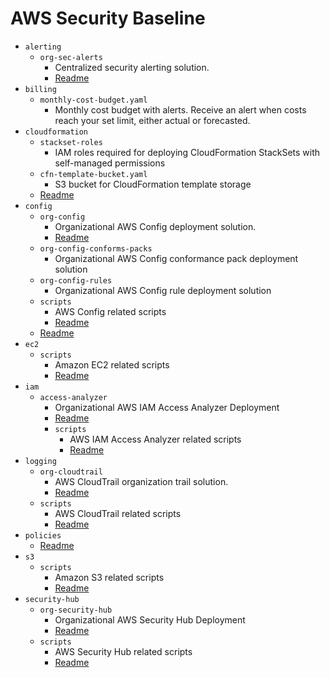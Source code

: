 # AWS Security Baseline

- `alerting`
    - `org-sec-alerts`
        - Centralized security alerting solution.
        - [Readme](alerting/org-sec-alerts/README.md)
- `billing`
    - `monthly-cost-budget.yaml`
        - Monthly cost budget with alerts. Receive an alert when costs reach your set limit, either actual or forecasted.
- `cloudformation`
    - `stackset-roles`
        - IAM roles required for deploying CloudFormation StackSets with self-managed permissions
    - `cfn-template-bucket.yaml`
        - S3 bucket for CloudFormation template storage
    - [Readme](cloudformation/README.md)
- `config`
    - `org-config`
        - Organizational AWS Config deployment solution.
        - [Readme](config/org-config/README.md)
    - `org-config-conforms-packs`
        - Organizational AWS Config conformance pack deployment solution
    - `org-config-rules`
        - Organizational AWS Config rule deployment solution
    - `scripts`
        - AWS Config related scripts
        - [Readme](config/scripts/README.md)
    - [Readme](config/README.md)
- `ec2`
    - `scripts`
        - Amazon EC2 related scripts
        - [Readme](ec2/scripts/README.md)
- `iam`
    - `access-analyzer`
        - Organizational AWS IAM Access Analyzer Deployment
        - [Readme](iam/access-analyzer/README.md)
        - `scripts`
            - AWS IAM Access Analyzer related scripts
            - [Readme](iam/access-analyzer/scripts/README.md)
- `logging`
    - `org-cloudtrail`
        - AWS CloudTrail organization trail solution.
        - [Readme](logging/org-cloudtrail/README.md)
    - `scripts`
        - AWS CloudTrail related scripts
        - [Readme](logging/scripts/README.md)
- `policies`
    - [Readme](policies/README.md)
- `s3`
    - `scripts`
        - Amazon S3 related scripts
        - [Readme](s3/scripts/README.md)
- `security-hub`
    - `org-security-hub`
        - Organizational AWS Security Hub Deployment
        - [Readme](security-hub/org-security-hub/README.md)
    - `scripts`
        - AWS Security Hub related scripts
        - [Readme](security-hub/scripts/README.md)